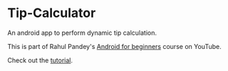 # Tip-Calculator
An android app to perform dynamic tip calculation.

This is part of Rahul Pandey's <a href = "https://www.youtube.com/playlist?list=PL7NYbSE8uaBDcLkbXsQADdvBnVbavonGn">Android for beginners</a> course on YouTube.

Check out the <a href = "https://www.youtube.com/playlist?list=PL7NYbSE8uaBCMVBVg6cskGzdYguj3CUP-">tutorial</a>.



